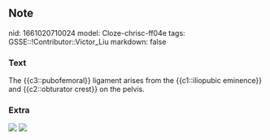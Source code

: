 ## Note
nid: 1661020710024
model: Cloze-chrisc-ff04e
tags: GSSE::!Contributor::Victor_Liu
markdown: false

### Text
The {{c3::pubofemoral}} ligament arises from the {{c1::iliopubic eminence}} and {{c2::obturator crest}} on the pelvis.

### Extra
<img src="paste-9e34e11e810a12540eab53860531ef96e721d435.jpg">
<img src="figure_1-47A.jpg">
